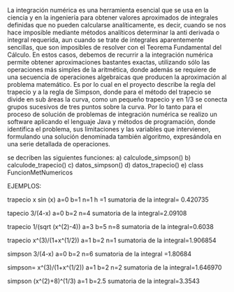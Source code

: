 La integración numérica es una herramienta esencial que se usa en la ciencia y en la 
ingeniería para obtener valores aproximados de integrales definidas que no pueden 
calcularse analíticamente, es decir, cuando se nos hace imposible mediante métodos analíticos 
determinar la anti derivada o integral requerida, aun cuando se trate de integrales 
aparentemente sencillas, que son imposibles de resolver con el Teorema Fundamental del 
Cálculo. En estos casos, debemos de recurrir a la integración numérica permite obtener 
aproximaciones bastantes exactas, utilizando sólo las operaciones más simples de la 
aritmética, donde además se requiere de una secuencia de operaciones algebraicas que 
producen la aproximación al problema matemático.
Es por lo cual en el proyecto describe la regla del trapecio y a la regla de 
Simpson, donde para el método del trapecio se divide en sub áreas la curva, como un pequeño 
trapecio y en 1/3 se conecta grupos sucesivos de tres puntos sobre la curva.
Por lo tanto para el proceso de solución de problemas de integración numérica se realizo un 
software aplicando el lenguaje Java y métodos de programación, donde identifica el 
problema, sus limitaciones y las variables que intervienen, formulando una solución 
denominada también algoritmo, expresándola en una serie detallada de operaciones.

se decriben las siguientes funciones:
a) calculode_simpson()
b) calculode_trapecio()
c) datos_simpson()
d) datos_trapecio()
e) class FuncionMetNumericos 

EJEMPLOS:

trapecio x sin (x) a=0 b=1 n=1 h =1 sumatoria de la integral= 0.420735

tapecio  3/(4-x)  a=0 b=2 n=4  sumatoria de la integral=2.09108

trapecio  1/(sqrt (x^(2)-4))   a=3  b=5  n=8 sumatoria de la integral=0.6038

trapecio  x^(3)/(1+x^(1/2))  a=1 b=2 n=1  sumatoria de la integral=1.906854

simpson  3/(4-x)  a=0 b=2 n=6    sumatoria de la integral =1.80684

simpson= x^(3)/(1+x^(1/2))  a=1 b=2 n=2  sumatoria de la integral=1.646970

simpson  (x^(2)+8)^(1/3)   a=1   b=2.5    sumatoria de la integral=3.3543


